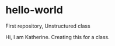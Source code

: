 # hello-world
First repository, Unstructured class 

Hi, I am Katherine. Creating this for a class. 
